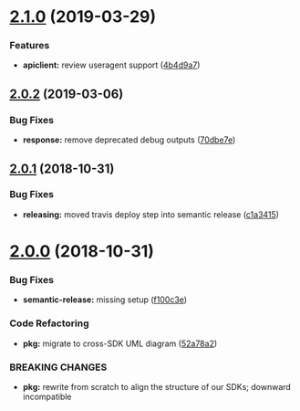 # [2.1.0](https://github.com/hexonet/python-sdk/compare/v2.0.2...v2.1.0) (2019-03-29)


### Features

* **apiclient:** review useragent support ([4b4d9a7](https://github.com/hexonet/python-sdk/commit/4b4d9a7))

## [2.0.2](https://github.com/hexonet/python-sdk/compare/v2.0.1...v2.0.2) (2019-03-06)


### Bug Fixes

* **response:** remove deprecated debug outputs ([70dbe7e](https://github.com/hexonet/python-sdk/commit/70dbe7e))

## [2.0.1](https://github.com/hexonet/python-sdk.git/compare/v2.0.0...v2.0.1) (2018-10-31)


### Bug Fixes

* **releasing:** moved travis deploy step into semantic release ([c1a3415](https://github.com/hexonet/python-sdk.git/commit/c1a3415))

# [2.0.0](https://github.com/hexonet/python-sdk.git/compare/v1.2.7...v2.0.0) (2018-10-31)


### Bug Fixes

* **semantic-release:** missing setup ([f100c3e](https://github.com/hexonet/python-sdk.git/commit/f100c3e))


### Code Refactoring

* **pkg:** migrate to cross-SDK UML diagram ([52a78a2](https://github.com/hexonet/python-sdk.git/commit/52a78a2))


### BREAKING CHANGES

* **pkg:** rewrite from scratch to align the structure of our SDKs; downward incompatible
